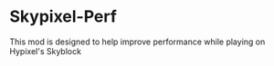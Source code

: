 # Skypixel-Perf

This mod is designed to help improve performance while playing on Hypixel's Skyblock
